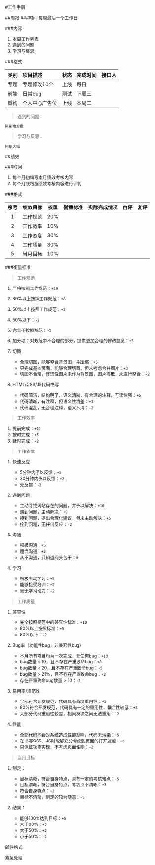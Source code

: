 #工作手册

##周报
###时间
每周最后一个工作日

###内容
1. 本周工作列表
2. 遇到的问题
3. 学习与反思

###格式

|  类别	| 项目描述		| 	状态		| 完成时间	| 接口人 |
| :---:	| :------------ | :-------: | --------- | :---: |
| 专题	| 专题修改10个 	| 	上线		| 	每日		|       |
| 前端	| 日常bug		| 	测试		| 	下周三	|       |
| 重构	| 个人中心广告位	| 	上线		|	本周二	|       |

> 遇到的问题：

	阿斯地方撒

> 学习与反思：  
  
	阿斯大幅
	
	
##绩效

###时间

1. 每个月初编写本月绩效考核内容
2. 每个月底根据绩效考核内容进行评判

###格式

|序号| 绩效目标 | 权重	| 衡量标准 | 实际完成情况 | 自评 | 复评  | 
|:-:| ------- | ---	| ------- | ---------- | ---- | ---- |
| 1	| 工作规范 | 20%	| 		  |			   |	  |      |
| 2	| 工作效率 |	10%	| 		  |			   |	  |      |
| 3	| 工作态度 | 30%	| 		  |			   |	  |      |
| 4	| 工作质量 | 30%	| 		  |			   |	  |      |
| 5	| 当月目标 | 10%	| 		  |			   |	  |      |


###衡量标准
> 工作规范

1. 严格按照工作规范：`+10`
2. 80%以上按照工作规范：`+8`
3. 50%以上按照工作规范：`+3`
4. 50%以下：`-2`
5. 完全不按照规范：`-5`
6. 加分项：对规范中不合理的部分，提供更加合理的修改意见：`+5`

7. 切图
	* 合理切图，能够整合背景图，并压缩：`+5`
	* 只完成基本页面，能够合理切图，但未考虑合并图片：`+3`
	* 切图不合理，修饰性图片未作为背景图，图片零散，未进行整合：`-2`
	
8. HTML/CSS/JS代码书写
	* 代码简洁，结构明了，语义清晰，有合理的注释，可读性强：`+5`
	* 代码清晰，有注释，但语义性稍差：`+3`
	* 代码混乱，无合理注释，语义不清：`-2`


> 工作效率

1. 提前完成：`+10`
2. 按时完成：`+5`
3. 延时完成：`-2`

> 工作态度

1. 快速反应
	* 5分钟内予以反馈：`+5`
	* 30分钟内予以反馈：`+2`
	* 无反馈：`-2`
	
2. 遇到问题
	* 主动寻找网站存在的问题，并予以解决：`+10`
	* 遇到问题，主动解决：`+8`
	* 接到问题，提出合理化建议，但未主动解决：`+5`
	* 接到问题，无任何反应：`-2`
	
3. 沟通
	* 积极沟通：`+5`
	* 适当沟通：`+2`
	* 从不沟通，只知道闷头苦干：`0`

4. 学习
	* 积极主动学习：`+5`
	* 能够接受培训：`+2`
	* 毫无学习动力：`-2`

> 工作质量

1. 兼容性
	* 完全按照规范中的兼容性标准：`+10`
	* 80%以上按照标准：`+5`
	* 80%以下：`-2`
	
2. Bug率（功能性bug，非兼容性bug）

	* 本月所有项目均为一次完成，无任何bug：`+10`
	* bug数量 < 10，且不存在严重致命bug：`+8`
	* bug数量 < 20，且不存在严重致命bug：`+5`
	* bug数量 > 21%，且不存在严重致命bug：`-2`
	* 存在严重致命bug数量 > 10：`-5`
	
3. 易用率/规范性
	* 全部符合开发规范，代码具有高度重用性：`+5`
	* 80%符合开发规范，代码具有一定的重用性，耦合性较低：`+3`
	* 大部分代码重用性较差，相同模块之间无法重用：`-2`
	
4. 性能
	* 全部代码不会对系统造成性能影响，代码无污染：`+5`
	* 在书写CSS、JS时能够充分考虑到页面的打开速度：`+3`
	* 只保证功能实现，不考虑页面性能：`-2`



> 当月目标

1. 制定：
	* 目标清晰，符合自身特点，具有一定的考核难点：`+5`
	* 目标清晰，符合自身特点，考核点不清晰：`+3`
	* 符合自身特点：`+2`
	* 目标不清晰，制定的较为随意：`-5`
	
2. 结果：
	* 能够100%达到目标：`+5`
	* 大于80%：`+3`
	* 大于50%：`+2`
	* 小于50%：`-2`



邮件格式


紧急处理







